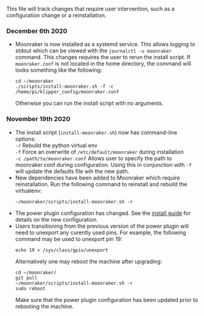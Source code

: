This file will track changes that require user intervention,
such as a configuration change or a reinstallation.

### December 6th 2020
- Moonraker is now installed as a systemd service.  This allows logging
  to stdout which can be viewed with the `journalctl -u moonraker` command.
  This changes requires the user to rerun the install script.  If
  `moonraker.conf` is not located in the home directory, the command
  will looks something like the following:
  ```
  cd ~/moonraker
  ./scripts/install-moonraker.sh -f -c /home/pi/klipper_config/moonraker.conf
  ```
  Otherwise you can run the install script with no arguments.

### November 19th 2020
- The install script (`install-moonraker.sh`) now has command-line
  options:\
  `-r`   Rebuild the python virtual env\
  `-f`   Force an overwrite of `/etc/default/moonraker` during installation\
  `-c /path/to/moonraker.conf`    Allows user to specify the path to
  moonraker.conf during configuration.  Using this in conjunction with `-f`
  will update the defaults file wih the new path.
- New dependencies have been added to Moonraker which require reinstallation.
  Run the following command to reinstall and rebuild the virtualenv:
  ```
  ~/moonraker/scripts/install-moonraker.sh -r
  ```
- The power plugin configuration has changed.  See the
  [install guide](installation.md#power-control-plugin) for
  details on the new configuration.
- Users transitioning from the previous version of the power plugin will need
  to unexport any curently used pins.  For example, the following command
  may be used to unexport pin 19:
  ```
  echo 19 > /sys/class/gpio/unexport
  ```
  Alternatively one may reboot the machine after upgrading:
  ```
  cd ~/moonraker/
  git pull
  ~/moonraker/scripts/install-moonraker.sh -r
  sudo reboot
  ```
  Make sure that the power plugin configuration has been updated prior
  to rebooting the machine.
